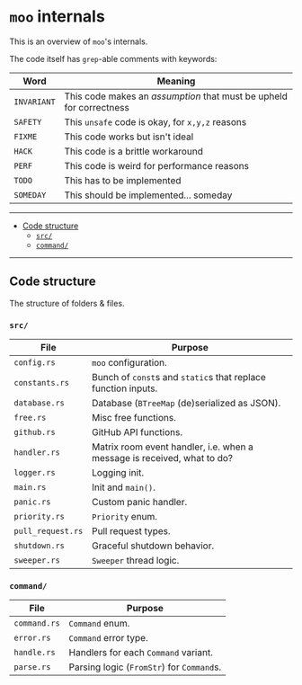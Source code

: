 # `moo` internals
This is an overview of `moo`'s internals.

The code itself has `grep`-able comments with keywords:

| Word        | Meaning |
|-------------|---------|
| `INVARIANT` | This code makes an _assumption_ that must be upheld for correctness
| `SAFETY`    | This `unsafe` code is okay, for `x,y,z` reasons
| `FIXME`     | This code works but isn't ideal
| `HACK`      | This code is a brittle workaround
| `PERF`      | This code is weird for performance reasons
| `TODO`      | This has to be implemented
| `SOMEDAY`   | This should be implemented... someday

---

- [Code structure](#code-structure)
	- [`src/`](#src)
	- [`command/`](#command)

---

## Code structure
The structure of folders & files.

### `src/`
| File              | Purpose |
|-------------------|---------|
| `config.rs`       | `moo` configuration.
| `constants.rs`    | Bunch of `const`s and `static`s that replace function inputs.
| `database.rs`     | Database (`BTreeMap` (de)serialized as JSON).
| `free.rs`         | Misc free functions.
| `github.rs`       | GitHub API functions.
| `handler.rs`      | Matrix room event handler, i.e. when a message is received, what to do?
| `logger.rs`       | Logging init.
| `main.rs`         | Init and `main()`.
| `panic.rs`        | Custom panic handler.
| `priority.rs`     | `Priority` enum.
| `pull_request.rs` | Pull request types.
| `shutdown.rs`     | Graceful shutdown behavior.
| `sweeper.rs`      | `Sweeper` thread logic.

### `command/`
| File           | Purpose |
|----------------|---------|
| `command.rs`   | `Command` enum.
| `error.rs`     | `Command` error type.
| `handle.rs`    | Handlers for each `Command` variant.
| `parse.rs`     | Parsing logic (`FromStr`) for `Command`s.